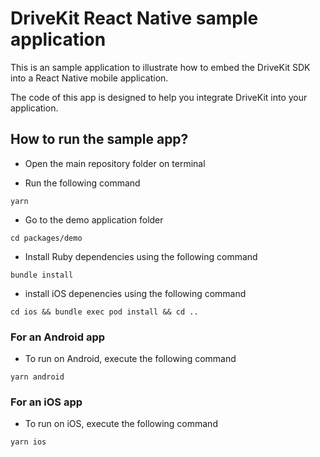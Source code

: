 # DriveKit React Native sample application

This is an sample application to illustrate how to embed the DriveKit SDK into a React Native mobile application.

The code of this app is designed to help you integrate DriveKit into your application.

## How to run the sample app?

- Open the main repository folder on terminal

- Run the following command 
```
yarn
```

- Go to the demo application folder
```
cd packages/demo
```

- Install Ruby dependencies using the following command 
```
bundle install
```

- install iOS depenencies using the following command
```
cd ios && bundle exec pod install && cd ..
```
  
### For an Android app

- To run on Android, execute the following command
```
yarn android
```

### For an iOS app
- To run on iOS, execute the following command
```
yarn ios
```
